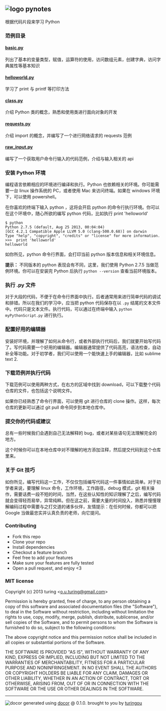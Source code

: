 ## ![logo](http://ww3.sinaimg.cn/large/61ff0de3gw1ebvyes3w3tj201e01eq2q.jpg) pynotes

根据代码片段来学习 Python

### 范例目录

#### [basic.py](./blob/master/examples/basic.py)

列出了基本的变量类型，赋值，运算符的使用，访问数组元素，创建字典，访问字典属性等基本知识

#### [helloworld.py](./blob/master/examples/helloworld.py)

学习了 print 与 printf 等打印方法

#### [class.py](./blob/master/examples/class.py)

介绍 Python 类的概念，熟悉和使用类进行面向对象的开发

#### [requests.py](./blob/master/examples/requests.py)

介绍 import 的概念，并编写了一个进行网络请求的 requests 范例

#### [raw_input.py](./blob/master/examples/raw_input.py)

编写了一个获取用户命令行输入的代码范例，介绍与输入相关的 api

### 安装 Python 环境

编程语言依赖相应的环境进行编译和执行。Python 也依赖相关的环境。你可能需要一台 linux 操作系统的 PC，或者使用 Mac 来访问终端。如果在 windows 环境下，可以使用 powershell。

在你喜欢的终端下输入 python ，这将会开启 python 的命令行执行环境。你可以在这个环境中，随心所欲的编写 python 代码，比如执行 print 'helloworld'

````
$ python
Python 2.7.5 (default, Aug 25 2013, 00:04:04)
[GCC 4.2.1 Compatible Apple LLVM 5.0 (clang-500.0.68)] on darwin
Type "help", "copyright", "credits" or "license" for more information.
>>>  print 'helloworld'
helloworld
````

如你所见，python 命令行界面，会打印当前 python 版本信息和相关环境信息。

**提示：** 不同版本的 python 表现会有不同，这里，我们使用 Python 2.7.5 当做范例环境。你可以在安装完 Python 后执行 `python --version` 查看当前环境版本。

### 执行 .py 文件

对于大段的代码，不便于在命令行界面中执行。后者通常用来进行简单代码的调试和排错。所以在我们的学习中，应当把 python 代码保存在以 `.py` 结尾的文本文件中。代码只是文本文件。执行代码，可以通过在终端中输入 `python myPythonScript.py` 进行执行。

### 配置好用的编辑器

安装好环境，并理解了如何从命令行，或者外部执行代码后，我们就要开始写代码了。写代码需要一个好用的编辑器。编辑器通常提供了代码高亮，语法检查，自动补全等功能。对于初学者，我们可以使用一个能快速上手的编辑器，比如 sublime text 2.

### 下载范例并执行代码

下载范例可以使用两种方式，在右方的区域中找到 download，可以下载整个代码仓库的文件，也包括这个说明文件。

如果你已经熟悉了命令行界面，可以使用 git 进行仓库的 clone 操作。这样，每次仓库的更新可以通过 git pull 命令同步到本地仓库中。

### 提交你的代码或建议

总有一些时候我们会遇到自己无法解释的 bug，或者对某些语句无法理解完全的地方。

这个时候你可以在本地仓库中对不理解的地方添加注释，然后提交代码到这个仓库里来。

### 关于 Git 技巧

如你所见，编写代码这一工作，不仅仅包括编写代码这一件事情如此简单。对于初学者来说，要理解 linux 命令，工作环境，工作路径，debug 模式，git 相关操作，需要话费一段不短的时间，当然，在这些认知性的知识理解了之后，编写代码就会变得轻而易举，异常纯粹。但在这之前，需要大量的时间投入，熟悉并慢慢理解编码过程中需要与之打交道的诸多伙伴，友情提示：在任何时候，你都可以把 Google 当做最忠实并认真负责的老师，向它提问。

### Contributing
- Fork this repo
- Clone your repo
- Install dependencies
- Checkout a feature branch
- Feel free to add your features
- Make sure your features are fully tested
- Open a pull request, and enjoy <3

### MIT license
Copyright (c) 2013 turing &lt;o.u.turing@gmail.com&gt;

Permission is hereby granted, free of charge, to any person obtaining a copy
of this software and associated documentation files (the "Software"), to deal
in the Software without restriction, including without limitation the rights
to use, copy, modify, merge, publish, distribute, sublicense, and/or sell
copies of the Software, and to permit persons to whom the Software is
furnished to do so, subject to the following conditions:

The above copyright notice and this permission notice shall be included in
all copies or substantial portions of the Software.

THE SOFTWARE IS PROVIDED "AS IS", WITHOUT WARRANTY OF ANY KIND, EXPRESS OR
IMPLIED, INCLUDING BUT NOT LIMITED TO THE WARRANTIES OF MERCHANTABILITY,
FITNESS FOR A PARTICULAR PURPOSE AND NONINFRINGEMENT. IN NO EVENT SHALL THE
AUTHORS OR COPYRIGHT HOLDERS BE LIABLE FOR ANY CLAIM, DAMAGES OR OTHER
LIABILITY, WHETHER IN AN ACTION OF CONTRACT, TORT OR OTHERWISE, ARISING FROM,
OUT OF OR IN CONNECTION WITH THE SOFTWARE OR THE USE OR OTHER DEALINGS IN
THE SOFTWARE.


---
![docor](https://cdn1.iconfinder.com/data/icons/windows8_icons_iconpharm/26/doctor.png)
generated using [docor](https://github.com/turingou/docor.git) @ 0.1.0. brought to you by [turingou](https://github.com/turingou)